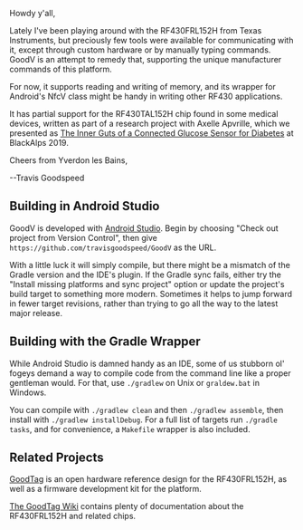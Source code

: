 Howdy y'all,

Lately I've been playing around with the RF430FRL152H from Texas
Instruments, but preciously few tools were available for communicating
with it, except through custom hardware or by manually typing
commands.  GoodV is an attempt to remedy that, supporting the unique
manufacturer commands of this platform.

For now, it supports reading and writing of memory, and its wrapper
for Android's NfcV class might be handy in writing other RF430
applications.

It has partial support for the RF430TAL152H chip found in some medical
devices, written as part of a research project with Axelle Apvrille,
which we presented as [The Inner Guts of a Connected Glucose Sensor
for
Diabetes](https://github.com/cryptax/talks/blob/master/BlackAlps-2019/glucose-blackalps2019.pdf)
at BlackAlps 2019.

Cheers from Yverdon les Bains,

--Travis Goodspeed

## Building in Android Studio

GoodV is developed with [Android
Studio](https://developer.android.com/studio).  Begin by choosing
"Check out project from Version Control", then give
`https://github.com/travisgoodspeed/GoodV` as the URL.

With a little luck it will simply compile, but there might be a
mismatch of the Gradle version and the IDE's plugin.  If the Gradle
sync fails, either try the "Install missing platforms and sync
project" option or update the project's build target to something more
modern.  Sometimes it helps to jump forward in fewer target revisions,
rather than trying to go all the way to the latest major release.

## Building with the Gradle Wrapper

While Android Studio is damned handy as an IDE, some of us stubborn
ol' fogeys demand a way to compile code from the command line like a
proper gentleman would.  For that, use `./gradlew` on Unix or
`graldew.bat` in Windows.

You can compile with `./gradlew clean` and then `./gradlew assemble`,
then install with `./gradlew installDebug`.  For a full list of
targets run `./gradle tasks`, and for convenience, a `Makefile`
wrapper is also included.

## Related Projects

[GoodTag](https://github.com/travisgoodspeed/goodtag) is an open
hardware reference design for the RF430FRL152H, as well as a firmware
development kit for the platform.

[The GoodTag Wiki](https://github.com/travisgoodspeed/goodtag/wiki)
contains plenty of documentation about the RF430FRL152H and related
chips.
